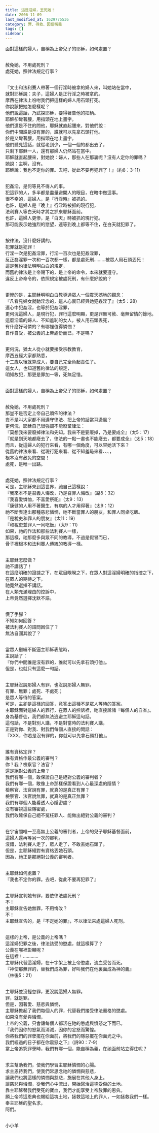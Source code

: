 ```yaml
---
title: 這是淫婦，丟死她！
date: 2006-11-09
last_modified_at: 1629775536
category: 罪、得救、因信稱義
tags: []
sidebar: 
---
```


<p>面對這樣的婦人，自稱為上帝兒子的耶穌，如何處置？</p>
<p><br/>
赦免她，不用處死刑？<br/>
處死她，照律法規定行事？</p>
<p><br/>
『文士和法利賽人帶著一個行淫時被拿的婦人來，叫她站在當中，<br/>
就對耶穌說：夫子，這婦人是正行淫之時被拿的。<br/>
摩西在律法上吩咐我們把這樣的婦人用石頭打死。<br/>
你說該把她怎麼樣呢？<br/>
他們說這話，乃試探耶穌，要得著告他的把柄。<br/>
耶穌卻彎著腰，用指頭在地上畫字。<br/>
他們還是不住的問他，耶穌就直起腰來，對他們說：<br/>
你們中間誰是沒有罪的，誰就可以先拿石頭打他。<br/>
於是又彎著腰，用指頭在地上畫字。<br/>
他們聽見這話，就從老到少，一個一個的都出去了，<br/>
只剩下耶穌一人，還有那婦人仍然站在當中。<br/>
耶穌就直起腰來，對她說：婦人，那些人在那裏呢？沒有人定你的罪嗎？<br/>
她說：主啊，沒有。<br/>
耶穌說：我也不定你的罪。去吧，從此不要再犯罪了！』（約8：3-11）</p>
<p><br/>
犯姦淫，是何等見不得人的事。<br/>
犯這罪的人，多半都是盡量避開人的眼目，在暗中做這事。<br/>
很不幸的，這婦人，是『行淫時』被抓的。<br/>
也許，這婦人是『晚上』行淫時被抓的現行犯，<br/>
法利賽人等白天時才將之抓來耶穌面前。<br/>
也許，這婦人更慘，是『白天』時被抓的現行犯。<br/>
那可能表示她強烈的慾望，連等到晚上都等不住，在白天就犯罪了。</p>
<p><br/>
按律法，沒什麼好講的。<br/>
犯罪就是犯罪！<br/>
行淫一次是犯姦淫罪，行淫一百次也是犯姦淫罪，<br/>
反正姦淫罪一次和一百次都一樣，都是處死刑………被眾人用石頭丟死！<br/>
這是舊約律法明明白白的規定，<br/>
而舊約律法是上帝賜下的，是上帝的命令，本來就要遵守。<br/>
違反上帝命令的，依照規定被處死刑，有什麼好說的？</p>
<p><br/>
更慘的是，主耶穌明明白白教導過眾人一個震天撼地的觀念：<br/>
『凡看見婦女就動淫念的，這人心裏已經與她犯姦淫了』（太5：28）<br/>
連心中犯姦淫，也等於犯姦淫罪，<br/>
更何況這婦人，是現行犯，罪行這麼明顯，更是罪無可赦、毫無留情的餘地。<br/>
這麼淫蕩的婦人、不知羞恥的女人，被人用石頭丟死，<br/>
有什麼好可憐的？有哪裡值得憐憫？<br/>
自作自受，被公義的上帝處份而已，不是嗎？</p>
<p><br/>
更何況，猶太人從小就要接受宗教教育，<br/>
摩西五經大家都熟悉，<br/>
十二歲以後就算成人，要自己完全負起責任了。<br/>
這女人，也知道舊約律法的規定，<br/>
明知故犯，那更是罪加一等，死無足惜。</p>
<p><br/>
面對這樣的婦人，自稱為上帝兒子的耶穌，如何處置？</p>
<p><br/>
赦免她，不用處死刑？<br/>
那豈不是否定上帝自己頒佈的律法？<br/>
豈不是叫大家都不用遵守律法、把上帝的話當耳邊風？<br/>
更何況，耶穌自己很強調不能廢棄律法：<br/>
『莫想我來要廢掉律法和先知。我來不是要廢掉，乃是要成全』（太5：17）<br/>
『就是到天地都廢去了，律法的一點一畫也不能廢去，都要成全』（太5：18）<br/>
而且，從這婦人的犯行來看，有哪一個角度，可以容她活下來？<br/>
從舊約律法來看、從現行犯來看、從不知羞恥來看、、、，<br/>
根本沒有赦免的空間！<br/>
處死，是唯一出路。</p>
<p><br/>
處死她，照律法規定行事？<br/>
可是，主耶穌來到這世界，祂自己這樣說：<br/>
『我來本不是召義人悔改，乃是召罪人悔改』（路5：32）<br/>
『我喜愛憐恤，不喜愛祭祀』（太9：13）<br/>
『康健的人用不著醫生，有病的人才用得著』（太9：12）<br/>
祂不斷表達出那種慈悲憐憫，祂不斷當罪人的朋友，和罪人同桌吃飯。<br/>
『是稅吏和罪人的朋友』（太11：19）<br/>
『和稅吏並罪人一同吃飯』（太9：11）<br/>
如果，祂的作法和那些法利賽人一樣，<br/>
那這樣，祂那麼多與眾不同的教導，不過是假冒而已，<br/>
骨子裡根本和法利賽人傳統的教導一樣。</p>
<p><br/>
主耶穌怎麼做？<br/>
祂不講話了！<br/>
在這麼明確的證據之下，在眾目睽睽之下，在眾人對這淫婦明確的指控之下，<br/>
在眾人的期待之下，<br/>
祂竟然選擇不講話。<br/>
在人類充滿理由的控訴中，<br/>
上帝竟然選擇沈默不語。</p>
<p><br/>
慌了手腳？<br/>
不知如何回答？<br/>
被法利賽人的詰問困住了？<br/>
無法自圓其說了？</p>
<p><br/>
當眾人繼續不斷逼主耶穌表態時，<br/>
主說話了：<br/>
『你們中間誰是沒有罪的，誰就可以先拿石頭打他』。<br/>
但是，也就只有這麼一句話。</p>
<p><br/>
主耶穌沒說那婦人有罪，也沒說那婦人無罪。<br/>
有罪、無罪；處死、不處死；<br/>
是眾人等待的答案。<br/>
可是，主卻是這樣的回答，竟答出這種不是眾人等待的答案。<br/>
主耶穌面對這婦人的罪行，在眾人的控訴裡，祂直接訴諸『每個人的自省』。<br/>
身為基督徒，我們都無法逃避主耶穌這句話。<br/>
這句話，不是對別人講，不是對當時的法利賽人講，<br/>
正是對你、對我、對我們每個人直接的問話：<br/>
『XXX，你若是沒有罪的，你就可以先拿石頭打他』。</p>
<p><br/>
誰有資格定罪？<br/>
誰有資格作最公義的審判？<br/>
你？我？檢察官？法官？<br/>
還是絕對公義的上帝？<br/>
我們有哪一個，敢保證自己是絕對公義的審判者？<br/>
我們有哪一個，敢像上帝那樣保證看到人心最深處的隱情？<br/>
檢察官、法官說有罪，就真的是真正有罪？<br/>
檢察官、法官說無罪，就真的是真正無罪？<br/>
我們有哪個人能看透人心隱密處？<br/>
沒有審視這些隱密處，<br/>
我們敢確保自己絕不冤枉罪人、能做出絕對公義的審判？</p>
<p><br/>
在宇宙間唯一至高無上公義的審判者，上帝的兒子耶穌基督面前，<br/>
這婦人還再等另一次的審判。<br/>
沒錯，法利賽人走了，眾人走了，不敢丟她石頭了。<br/>
但是，主耶穌絕對有資格丟她石頭。<br/>
因為，祂正是那絕對公義的審判者。</p>
<p><br/>
主耶穌如何處置？<br/>
『我也不定你的罪。去吧，從此不要再犯罪了』</p>
<p><br/>
主耶穌宣判她有罪，要依律法處死刑？<br/>
不！<br/>
主耶穌宣告她無罪，不用悔改？<br/>
不！<br/>
主耶穌宣告的，是『不定她的罪』，不以律法來處這婦人死刑。</p>
<p><br/>
這樣的上帝，是公義的上帝嗎？<br/>
這淫婦犯罪之後，律法該受的懲處，就這樣算了？<br/>
公義在哪裡彰顯呢？<br/>
在這裡！…………<br/>
主耶穌代替這淫婦，在十字架上被上帝懲處，流血受苦而死。<br/>
『神使那無罪的，替我們成為罪，好叫我們在他裏面成為神的義』<br/>
（林後5：21）</p>
<p><br/>
主耶穌並沒輕忽罪，更沒說這婦人無罪。<br/>
罪，就是罪。<br/>
但是，因著愛、慈悲與憐憫，<br/>
主耶穌擔起了我們每個人的罪，代替我們接受律法嚴格的懲處。<br/>
如果沒有愛與憐憫，<br/>
上帝的公義，只會讓每個人都活在祂的懲處與憤怒之下而已。<br/>
『我們因你的怒氣而消滅，因你的忿怒而驚惶。<br/>
你將我們的罪孽擺在你面前，將我們的隱惡擺在你面光之中。<br/>
我們經過的日子都在你震怒之下』（詩90：7-9）<br/>
當上帝追究罪孽時，我們有哪一個，能自稱為義，在祂面前站立得住呢？</p>
<p><br/>
求主幫助我們，使我們學習主耶穌憐憫的心腸。<br/>
求主恩待我們，使我們常思念祂的憐憫與慈悲，<br/>
讓我們也將這樣的憐憫與慈悲，施展在其他人身上。<br/>
讓慈悲與憐憫，從我們心中流出，開始醫治這塊受傷的土地。<br/>
靠主耶穌替我們受死的寶血，我們才能享受上帝赦罪的恩典。<br/>
願上帝將這恩典也賜給這塊土地，拯救這地上的罪人，一如拯救我們一樣。<br/>
奉主耶穌的聖名求，<br/>
阿們。</p>
<p><br/>
小小羊<br/>
 </p>
<p> </p>
